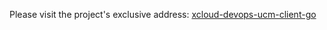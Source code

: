 Please visit the project's exclusive address: [xcloud-devops-ucm-client-go](../../../../../super-devops-ucm-client-go)